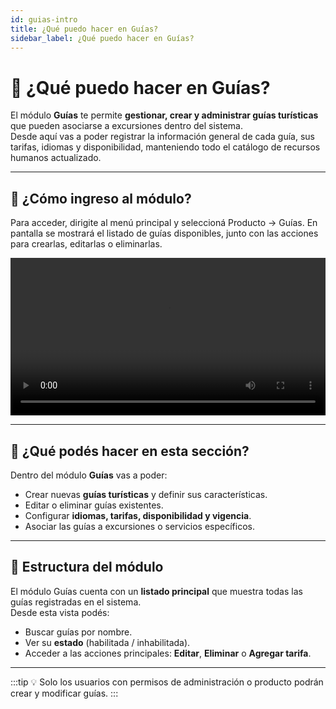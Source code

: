 ```yaml
---
id: guias-intro
title: ¿Qué puedo hacer en Guías?
sidebar_label: ¿Qué puedo hacer en Guías?
---
```


# 🧭 ¿Qué puedo hacer en Guías?

El módulo **Guías** te permite **gestionar, crear y administrar guías turísticas** que pueden asociarse a excursiones dentro del sistema.  
Desde aquí vas a poder registrar la información general de cada guía, sus tarifas, idiomas y disponibilidad, manteniendo todo el catálogo de recursos humanos actualizado.

---

## 🚪 ¿Cómo ingreso al módulo?

Para acceder, dirigite al menú principal y seleccioná Producto → Guías.
En pantalla se mostrará el listado de guías disponibles, junto con las acciones para crearlas, editarlas o eliminarlas.

<!-- :::info
💡 El módulo se encuentra dentro del menú **Producto**, junto a Excursiones y Traslados.
::: -->

<div class="video-container">
<video controls width="100%">
  <source src="/tower-travel-docs/videos/guias/guias-ingreso.mp4" type="video/mp4" />
</video>
</div>

---

## 🧾 ¿Qué podés hacer en esta sección?

Dentro del módulo **Guías** vas a poder:

- Crear nuevas **guías turísticas** y definir sus características.  
- Editar o eliminar guías existentes.  
- Configurar **idiomas, tarifas, disponibilidad y vigencia**.  
- Asociar las guías a excursiones o servicios específicos.  

<!-- ![Listado de guías](/img/producto/guias/listado-guias.png) -->

---

## 🧩 Estructura del módulo

El módulo Guías cuenta con un **listado principal** que muestra todas las guías registradas en el sistema.  
Desde esta vista podés:

- Buscar guías por nombre.  
- Ver su **estado** (habilitada / inhabilitada).  
- Acceder a las acciones principales: **Editar**, **Eliminar** o **Agregar tarifa**.

---

:::tip
💡 Solo los usuarios con permisos de administración o producto podrán crear y modificar guías.
:::
